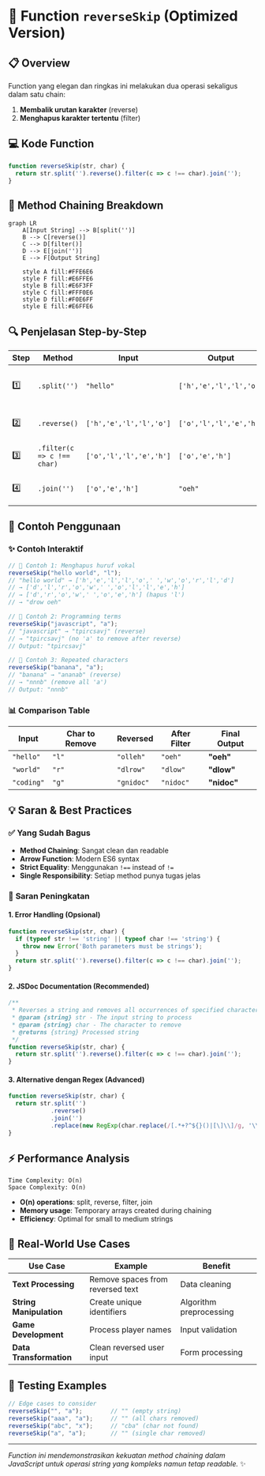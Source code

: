 # 🔄 Function `reverseSkip` (Optimized Version)

## 📋 Overview
Function yang elegan dan ringkas ini melakukan dua operasi sekaligus dalam satu chain:
1. **Membalik urutan karakter** (reverse)
2. **Menghapus karakter tertentu** (filter)

## 💻 Kode Function

```javascript
function reverseSkip(str, char) {
  return str.split('').reverse().filter(c => c !== char).join('');
}
```

## 🔗 Method Chaining Breakdown

```mermaid
graph LR
    A[Input String] --> B[split('')]
    B --> C[reverse()]
    C --> D[filter()]
    D --> E[join('')]
    E --> F[Output String]
    
    style A fill:#FFE6E6
    style F fill:#E6FFE6
    style B fill:#E6F3FF
    style C fill:#FFF0E6
    style D fill:#F0E6FF
    style E fill:#E6FFE6
```

## 🔍 Penjelasan Step-by-Step

| Step | Method | Input | Output | Penjelasan |
|------|--------|-------|---------|------------|
| 1️⃣ | `.split('')` | `"hello"` | `['h','e','l','l','o']` | Ubah string ke array karakter |
| 2️⃣ | `.reverse()` | `['h','e','l','l','o']` | `['o','l','l','e','h']` | Balik urutan array |
| 3️⃣ | `.filter(c => c !== char)` | `['o','l','l','e','h']` | `['o','e','h']` | Hapus karakter tertentu |
| 4️⃣ | `.join('')` | `['o','e','h']` | `"oeh"` | Gabung array jadi string |

## 🎯 Contoh Penggunaan

### ✨ Contoh Interaktif

```javascript
// 🌟 Contoh 1: Menghapus huruf vokal
reverseSkip("hello world", "l");
// "hello world" → ['h','e','l','l','o',' ','w','o','r','l','d'] 
// → ['d','l','r','o','w',' ','o','l','l','e','h']
// → ['d','r','o','w',' ','o','e','h'] (hapus 'l')
// → "drow oeh"

// 🌟 Contoh 2: Programming terms
reverseSkip("javascript", "a");
// "javascript" → "tpircsavj" (reverse)
// → "tpircsavj" (no 'a' to remove after reverse)
// Output: "tpircsavj"

// 🌟 Contoh 3: Repeated characters
reverseSkip("banana", "a");
// "banana" → "ananab" (reverse)
// → "nnnb" (remove all 'a')
// Output: "nnnb"
```

### 📊 Comparison Table

| Input | Char to Remove | Reversed | After Filter | Final Output |
|-------|----------------|----------|--------------|--------------|
| `"hello"` | `"l"` | `"olleh"` | `"oeh"` | **"oeh"** |
| `"world"` | `"r"` | `"dlrow"` | `"dlow"` | **"dlow"** |
| `"coding"` | `"g"` | `"gnidoc"` | `"nidoc"` | **"nidoc"** |

## 💡 Saran & Best Practices

### ✅ **Yang Sudah Bagus**
- **Method Chaining**: Sangat clean dan readable
- **Arrow Function**: Modern ES6 syntax
- **Strict Equality**: Menggunakan `!==` instead of `!=`
- **Single Responsibility**: Setiap method punya tugas jelas

### 🚀 **Saran Peningkatan**

#### 1. **Error Handling** (Opsional)
```javascript
function reverseSkip(str, char) {
  if (typeof str !== 'string' || typeof char !== 'string') {
    throw new Error('Both parameters must be strings');
  }
  return str.split('').reverse().filter(c => c !== char).join('');
}
```

#### 2. **JSDoc Documentation** (Recommended)
```javascript
/**
 * Reverses a string and removes all occurrences of specified character
 * @param {string} str - The input string to process
 * @param {string} char - The character to remove
 * @returns {string} Processed string
 */
function reverseSkip(str, char) {
  return str.split('').reverse().filter(c => c !== char).join('');
}
```

#### 3. **Alternative dengan Regex** (Advanced)
```javascript
function reverseSkip(str, char) {
  return str.split('')
            .reverse()
            .join('')
            .replace(new RegExp(char.replace(/[.*+?^${}()|[\]\\]/g, '\\$&'), 'g'), '');
}
```

## ⚡ Performance Analysis

```
Time Complexity: O(n)
Space Complexity: O(n)
```

- **O(n) operations**: split, reverse, filter, join
- **Memory usage**: Temporary arrays created during chaining
- **Efficiency**: Optimal for small to medium strings

## 🎨 Real-World Use Cases

| Use Case | Example | Benefit |
|----------|---------|---------|
| **Text Processing** | Remove spaces from reversed text | Data cleaning |
| **String Manipulation** | Create unique identifiers | Algorithm preprocessing |
| **Game Development** | Process player names | Input validation |
| **Data Transformation** | Clean reversed user input | Form processing |

## 🧪 Testing Examples

```javascript
// Edge cases to consider
reverseSkip("", "a");        // "" (empty string)
reverseSkip("aaa", "a");     // "" (all chars removed)
reverseSkip("abc", "x");     // "cba" (char not found)
reverseSkip("a", "a");       // "" (single char removed)
```

---
*Function ini mendemonstrasikan kekuatan method chaining dalam JavaScript untuk operasi string yang kompleks namun tetap readable.* ✨
